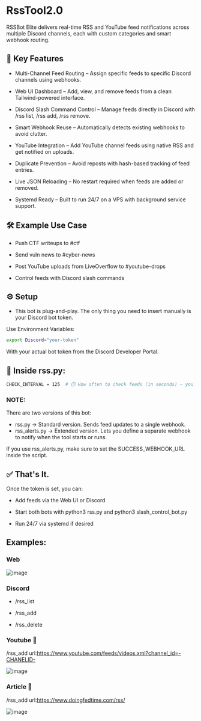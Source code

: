 # RssTool2.0
RSSBot Elite delivers real-time RSS and YouTube feed notifications across multiple Discord channels, each with custom categories and smart webhook routing.

## 🚀 Key Features
- Multi-Channel Feed Routing – Assign specific feeds to specific Discord channels using webhooks.

- Web UI Dashboard – Add, view, and remove feeds from a clean Tailwind-powered interface.

- Discord Slash Command Control – Manage feeds directly in Discord with /rss list, /rss add, /rss remove.

- Smart Webhook Reuse – Automatically detects existing webhooks to avoid clutter.

- YouTube Integration – Add YouTube channel feeds using native RSS and get notified on uploads.

- Duplicate Prevention – Avoid reposts with hash-based tracking of feed entries.

- Live JSON Reloading – No restart required when feeds are added or removed.

- Systemd Ready – Built to run 24/7 on a VPS with background service support.

## 🛠️ Example Use Case
- Push CTF writeups to #ctf

- Send vuln news to #cyber-news

- Post YouTube uploads from LiveOverflow to #youtube-drops

- Control feeds with Discord slash commands 

## ⚙️ Setup
- This bot is plug-and-play. The only thing you need to insert manually is your Discord bot token.

Use Environment Variables:

```bash
export Discord="your-token"
```

With your actual bot token from the Discord Developer Portal.

## 🔧 Inside rss.py:

```bash
CHECK_INTERVAL = 125  # ⏱️ How often to check feeds (in seconds) – you can change this
```


### NOTE:
There are two versions of this bot:
- rss.py          → Standard version. Sends feed updates to a single webhook.
- rss_alerts.py   → Extended version. Lets you define a separate webhook to notify when the tool starts or runs.

If you use rss_alerts.py, make sure to set the SUCCESS_WEBHOOK_URL inside the script.

## ✅ That's It.
Once the token is set, you can:

- Add feeds via the Web UI or Discord

- Start both bots with python3 rss.py and python3 slash_control_bot.py

- Run 24/7 via systemd if desired

## Examples:
### Web

![image](https://github.com/user-attachments/assets/5f8cfabc-15c6-4c93-bd85-7856a5d14e38)

### Discord

- /rss_list

- /rss_add <url>

- /rss_delete <url>

### Youtube :movie_camera:

/rss_add url:https://www.youtube.com/feeds/videos.xml?channel_id=-CHANELID-

![image](https://github.com/user-attachments/assets/dc582e9f-a185-408a-a469-ced0d840ef1b)

### Article :newspaper: 
/rss_add url:https://www.doingfedtime.com/rss/

![image](https://github.com/user-attachments/assets/5046ee90-87b1-44e7-a159-d856be18942d)




